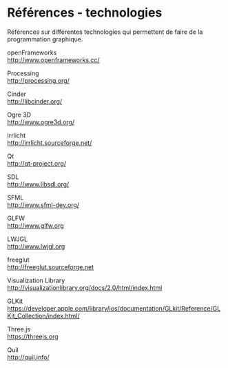 # Références - technologies

Références sur différentes technologies qui permettent de faire de la programmation graphique.

openFrameworks  
http://www.openframeworks.cc/

Processing  
http://processing.org/

Cinder  
http://libcinder.org/

Ogre 3D  
http://www.ogre3d.org/

Irrlicht  
http://irrlicht.sourceforge.net/

Qt  
http://qt-project.org/

SDL  
http://www.libsdl.org/

SFML  
http://www.sfml-dev.org/

GLFW  
http://www.glfw.org

LWJGL  
http://www.lwjgl.org

freeglut  
http://freeglut.sourceforge.net

Visualization Library  
http://visualizationlibrary.org/docs/2.0/html/index.html

GLKit  
https://developer.apple.com/library/ios/documentation/GLkit/Reference/GLKit_Collection/index.html/

Three.js  
https://threejs.org

Quil  
http://quil.info/

